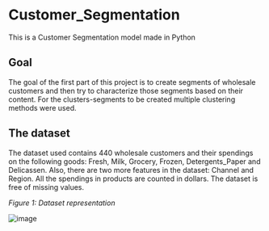 # Customer_Segmentation
This is a Customer Segmentation model made in Python 

## Goal

The goal of the first part of this project is to create segments of wholesale customers and then try to characterize those segments based on their content. 
For the clusters-segments to be created multiple clustering methods were used.

## The dataset

The dataset used contains 440 wholesale customers and their spendings on the following goods: Fresh, Milk, Grocery, Frozen, Detergents_Paper and Delicassen. 
Also, there are two more features in the dataset: Channel and Region. 
All the spendings in products are counted in dollars. 
The dataset is free of missing values.

*Figure 1: Dataset representation*

![image](https://user-images.githubusercontent.com/82097084/165760684-44948037-798e-472a-8e47-623b47e8a3a7.png)


